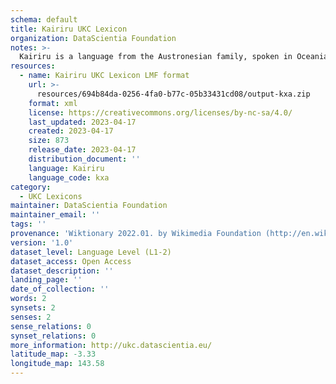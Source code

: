 ```yaml
---
schema: default
title: Kairiru UKC Lexicon
organization: DataScientia Foundation
notes: >-
  Kairiru is a language from the Austronesian family, spoken in Oceania. The UKC Lexicon of Kairiru is represented as a lexico-semantic network. It consists of words, word senses, synsets, as well as sense-level and synset-level relationships.
resources:
  - name: Kairiru UKC Lexicon LMF format
    url: >-
      resources/694b84da-0256-4fa0-b77c-05b33431cd08/output-kxa.zip
    format: xml
    license: https://creativecommons.org/licenses/by-nc-sa/4.0/
    last_updated: 2023-04-17
    created: 2023-04-17
    size: 873
    release_date: 2023-04-17
    distribution_document: ''
    language: Kairiru
    language_code: kxa
category:
  - UKC Lexicons
maintainer: DataScientia Foundation
maintainer_email: ''
tags: ''
provenance: 'Wiktionary 2022.01. by Wikimedia Foundation (http://en.wiktionary.org); Princeton WordNet 2.1 by Princeton University (https://wordnet.princeton.edu)'
version: '1.0'
dataset_level: Language Level (L1-2)
dataset_access: Open Access
dataset_description: ''
landing_page: ''
date_of_collection: ''
words: 2
synsets: 2
senses: 2
sense_relations: 0
synset_relations: 0
more_information: http://ukc.datascientia.eu/
latitude_map: -3.33
longitude_map: 143.58
---
```

